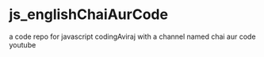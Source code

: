 # js_englishChaiAurCode
a code repo for javascript codingAviraj with a channel named chai aur code youtube
